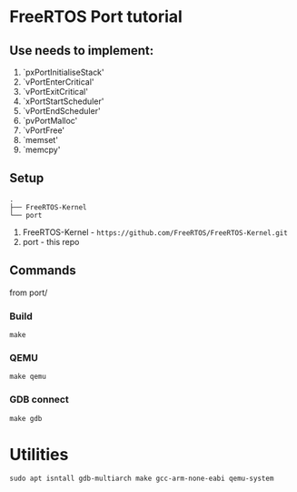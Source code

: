 # FreeRTOS Port tutorial

## Use needs to implement:
1. `pxPortInitialiseStack'
1. `vPortEnterCritical'
1. `vPortExitCritical'
1. `xPortStartScheduler'
1. `vPortEndScheduler'
1. `pvPortMalloc'
1. `vPortFree'
1. `memset'
1. `memcpy'

## Setup

```
.
├── FreeRTOS-Kernel
└── port
```

1. FreeRTOS-Kernel - `https://github.com/FreeRTOS/FreeRTOS-Kernel.git`
1. port - this repo

## Commands

from port/

### Build
```
make
```

### QEMU

```
make qemu
```

### GDB connect

```
make gdb
```

# Utilities

```
sudo apt isntall gdb-multiarch make gcc-arm-none-eabi qemu-system
```
